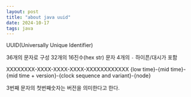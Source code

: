```yaml
---
layout: post
title: "about java uuid"
date: 2024-10-17
tags: java
---
```


UUID(Universally Unique Identifier)

36개의 문자로 구성
    32개의 16진수(hex str) 문자
    4개의 `-` 하이픈/대시가 포함

XXXXXXXX-XXXX-XXXX-XXXX-XXXXXXXXXXXX
{low time}-{mid time}-{mid time + version}-{clock sequence and variant}-{node}

3번째 문자의 첫번째숫자는 버전을 의미한다고 한다.

